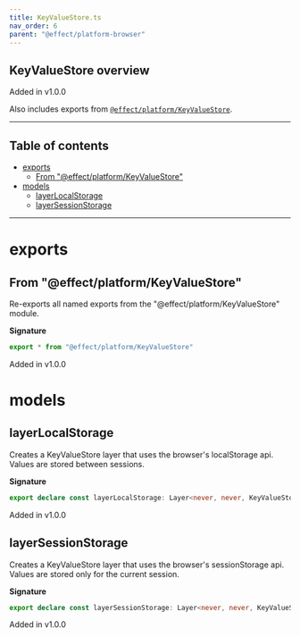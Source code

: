 ```yaml
---
title: KeyValueStore.ts
nav_order: 6
parent: "@effect/platform-browser"
---
```


## KeyValueStore overview

Added in v1.0.0

Also includes exports from [`@effect/platform/KeyValueStore`](https://effect-ts.github.io/platform/platform/KeyValueStore.ts.html).

---

<h2 class="text-delta">Table of contents</h2>

- [exports](#exports)
  - [From "@effect/platform/KeyValueStore"](#from-effectplatformkeyvaluestore)
- [models](#models)
  - [layerLocalStorage](#layerlocalstorage)
  - [layerSessionStorage](#layersessionstorage)

---

# exports

## From "@effect/platform/KeyValueStore"

Re-exports all named exports from the "@effect/platform/KeyValueStore" module.

**Signature**

```ts
export * from "@effect/platform/KeyValueStore"
```

Added in v1.0.0

# models

## layerLocalStorage

Creates a KeyValueStore layer that uses the browser's localStorage api. Values are stored between sessions.

**Signature**

```ts
export declare const layerLocalStorage: Layer<never, never, KeyValueStore>
```

Added in v1.0.0

## layerSessionStorage

Creates a KeyValueStore layer that uses the browser's sessionStorage api. Values are stored only for the current session.

**Signature**

```ts
export declare const layerSessionStorage: Layer<never, never, KeyValueStore>
```

Added in v1.0.0
